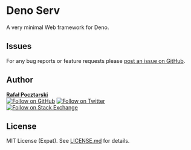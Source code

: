 Deno Serv
=========

A very minimal Web framework for Deno.

Issues
------
For any bug reports or feature requests please
[post an issue on GitHub][issues-url].

Author
------
[**Rafał Pocztarski**](https://pocztarski.com/)
<br/>
[![Follow on GitHub][github-follow-img]][github-follow-url]
[![Follow on Twitter][twitter-follow-img]][twitter-follow-url]
<br/>
[![Follow on Stack Exchange][stackexchange-img]][stackoverflow-url]

License
-------
MIT License (Expat). See [LICENSE.md](LICENSE.md) for details.

[github-url]: https://github.com/rsp/node-caught
[readme-url]: https://github.com/rsp/node-caught#readme
[issues-url]: https://github.com/rsp/node-caught/issues
[license-url]: https://github.com/rsp/node-caught/blob/master/LICENSE.md
[travis-url]: https://travis-ci.org/rsp/node-caught
[travis-img]: https://travis-ci.org/rsp/node-caught.svg?branch=master
[snyk-url]: https://snyk.io/test/github/rsp/node-caught
[snyk-img]: https://snyk.io/test/github/rsp/node-caught/badge.svg
[david-url]: https://david-dm.org/rsp/node-caught
[david-img]: https://david-dm.org/rsp/node-caught/status.svg
[github-follow-url]: https://github.com/rsp
[github-follow-img]: https://img.shields.io/github/followers/rsp.svg?style=social&logo=github&label=Follow
[twitter-follow-url]: https://twitter.com/intent/follow?screen_name=pocztarski
[twitter-follow-img]: https://img.shields.io/twitter/follow/pocztarski.svg?style=social&logo=twitter&label=Follow
[stackoverflow-url]: https://stackoverflow.com/users/613198/rsp
[stackexchange-url]: https://stackexchange.com/users/303952/rsp
[stackexchange-img]: https://stackexchange.com/users/flair/303952.png
